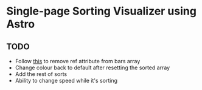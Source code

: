 # Single-page Sorting Visualizer using Astro


## TODO

- Follow [this](https://react.dev/learn/referencing-values-with-refs#refs-and-the-dom) to remove ref attribute from bars array
- Change colour back to default after resetting the sorted array
- Add the rest of sorts
- Ability to change speed while it's sorting